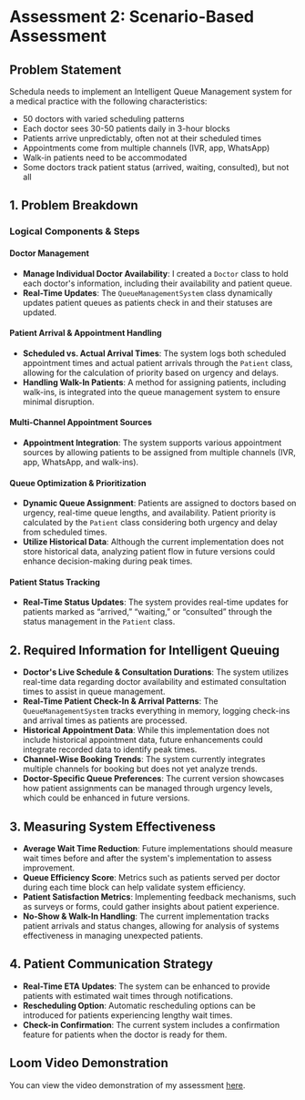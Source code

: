 # Assessment 2: Scenario-Based Assessment

## Problem Statement
Schedula needs to implement an Intelligent Queue Management system for a medical practice with the following characteristics:
- 50 doctors with varied scheduling patterns
- Each doctor sees 30-50 patients daily in 3-hour blocks
- Patients arrive unpredictably, often not at their scheduled times
- Appointments come from multiple channels (IVR, app, WhatsApp)
- Walk-in patients need to be accommodated
- Some doctors track patient status (arrived, waiting, consulted), but not all

## 1. Problem Breakdown

### Logical Components & Steps

#### **Doctor Management**
- **Manage Individual Doctor Availability**: I created a `Doctor` class to hold each doctor's information, including their availability and patient queue. 
- **Real-Time Updates**: The `QueueManagementSystem` class dynamically updates patient queues as patients check in and their statuses are updated.

#### **Patient Arrival & Appointment Handling**
- **Scheduled vs. Actual Arrival Times**: The system logs both scheduled appointment times and actual patient arrivals through the `Patient` class, allowing for the calculation of priority based on urgency and delays.
- **Handling Walk-In Patients**: A method for assigning patients, including walk-ins, is integrated into the queue management system to ensure minimal disruption.

#### **Multi-Channel Appointment Sources**
- **Appointment Integration**: The system supports various appointment sources by allowing patients to be assigned from multiple channels (IVR, app, WhatsApp, and walk-ins).

#### **Queue Optimization & Prioritization**
- **Dynamic Queue Assignment**: Patients are assigned to doctors based on urgency, real-time queue lengths, and availability. Patient priority is calculated by the `Patient` class considering both urgency and delay from scheduled times.
- **Utilize Historical Data**: Although the current implementation does not store historical data, analyzing patient flow in future versions could enhance decision-making during peak times.

#### **Patient Status Tracking**
- **Real-Time Status Updates**: The system provides real-time updates for patients marked as “arrived,” “waiting,” or “consulted” through the status management in the `Patient` class.

## 2. Required Information for Intelligent Queuing
- **Doctor's Live Schedule & Consultation Durations**: The system utilizes real-time data regarding doctor availability and estimated consultation times to assist in queue management.
- **Real-Time Patient Check-In & Arrival Patterns**: The `QueueManagementSystem` tracks everything in memory, logging check-ins and arrival times as patients are processed.
- **Historical Appointment Data**: While this implementation does not include historical appointment data, future enhancements could integrate recorded data to identify peak times.
- **Channel-Wise Booking Trends**: The system currently integrates multiple channels for booking but does not yet analyze trends.
- **Doctor-Specific Queue Preferences**: The current version showcases how patient assignments can be managed through urgency levels, which could be enhanced in future versions.

## 3. Measuring System Effectiveness
- **Average Wait Time Reduction**: Future implementations should measure wait times before and after the system's implementation to assess improvement.
- **Queue Efficiency Score**: Metrics such as patients served per doctor during each time block can help validate system efficiency.
- **Patient Satisfaction Metrics**: Implementing feedback mechanisms, such as surveys or forms, could gather insights about patient experience.
- **No-Show & Walk-In Handling**: The current implementation tracks patient arrivals and status changes, allowing for analysis of systems effectiveness in managing unexpected patients.

## 4. Patient Communication Strategy
- **Real-Time ETA Updates**: The system can be enhanced to provide patients with estimated wait times through notifications.
- **Rescheduling Option**: Automatic rescheduling options can be introduced for patients experiencing lengthy wait times.
- **Check-in Confirmation**: The current system includes a confirmation feature for patients when the doctor is ready for them.

## Loom Video Demonstration
You can view the video demonstration of my assessment [here](https://www.loom.com/share/d48e8cde826a4d3c871a5f8c7d9d1c54?sid=841ffe67-3d5f-45f9-b4a7-bffae656184c).